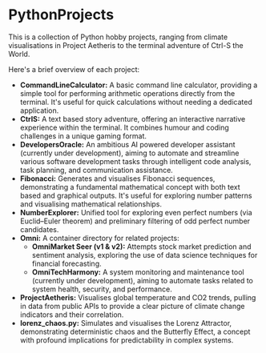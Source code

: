 # PythonProjects

This is a collection of Python hobby projects, ranging from climate visualisations in Project Aetheris to the terminal adventure of Ctrl-S the World.

Here's a brief overview of each project:

*   **CommandLineCalculator:** A basic command line calculator, providing a simple tool for performing arithmetic operations directly from the terminal. It's useful for quick calculations without needing a dedicated application.
*   **CtrlS:** A text based story adventure, offering an interactive narrative experience within the terminal. It combines humour and coding challenges in a unique gaming format.
*   **DevelopersOracle:** An ambitious AI powered developer assistant (currently under development), aiming to automate and streamline various software development tasks through intelligent code analysis, task planning, and communication assistance.
*   **Fibonacci:** Generates and visualises Fibonacci sequences, demonstrating a fundamental mathematical concept with both text based and graphical outputs. It's useful for exploring number patterns and visualising mathematical relationships.
*   **NumberExplorer:** Unified tool for exploring even perfect numbers (via Euclid–Euler theorem) and preliminary filtering of odd perfect number candidates.
*   **Omni:** A container directory for related projects:
    *   **OmniMarket Seer (v1 & v2):** Attempts stock market prediction and sentiment analysis, exploring the use of data science techniques for financial forecasting.
    *   **OmniTechHarmony:** A system monitoring and maintenance tool (currently under development), aiming to automate tasks related to system health, security, and performance.
*   **ProjectAetheris:** Visualises global temperature and CO2 trends, pulling in data from public APIs to provide a clear picture of climate change indicators and their correlation.
*   **lorenz_chaos.py:** Simulates and visualises the Lorenz Attractor, demonstrating deterministic chaos and the Butterfly Effect, a concept with profound implications for predictability in complex systems.
